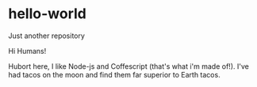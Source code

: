 # hello-world
Just another repository

Hi Humans!

Hubort here, I like Node-js and Coffescript (that's what i'm made of!).
I've had tacos on the moon and find them far superior to Earth tacos.

